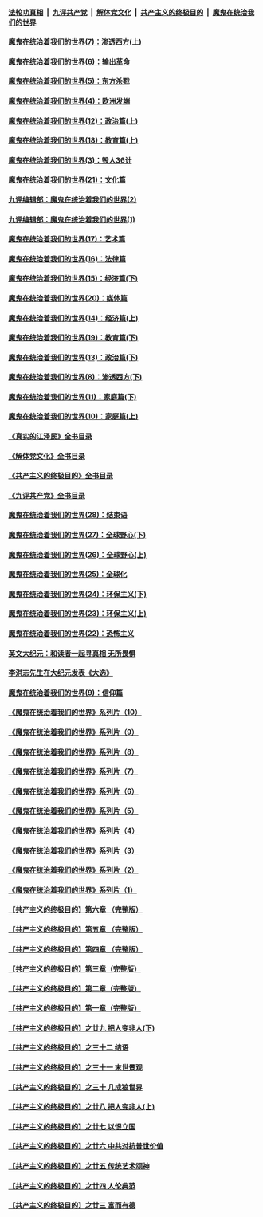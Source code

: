 ####  [法轮功真相](../../../../basic/blob/master/README.md?t=10131131) &nbsp;|&nbsp; [九评共产党](../../../../9ping.md/blob/master/README.md?t=10131131) &nbsp;|&nbsp; [解体党文化](../../../../jtdwh.md/blob/master/README.md?t=10131131)  &nbsp;|&nbsp; [共产主义的终极目的](../../../../gczydzjmd.md/blob/master/README.md?t=10131131) &nbsp;|&nbsp; [魔鬼在统治我们的世界](../../../../mgztzwmdsj.md/blob/master/README.md?t=10131131) 

#### [魔鬼在统治着我们的世界(7)：渗透西方(上)](../pages/nsc422/n10426013.md?t=10131131) 

#### [魔鬼在统治着我们的世界(6)：输出革命](../pages/nsc422/n10421536.md?t=10131131) 

#### [魔鬼在统治着我们的世界(5)：东方杀戮](../pages/nsc422/n10417707.md?t=10131131) 

#### [魔鬼在统治着我们的世界(4)：欧洲发端](../pages/nsc422/n10414890.md?t=10131131) 

#### [魔鬼在统治着我们的世界(12)：政治篇(上)](../pages/nsc422/n10444576.md?t=10131131) 

#### [魔鬼在统治着我们的世界(18)：教育篇(上)](../pages/nsc422/n10526970.md?t=10131131) 

#### [魔鬼在统治着我们的世界(3)：毁人36计](../pages/nsc422/n10411583.md?t=10131131) 

#### [魔鬼在统治着我们的世界(21)：文化篇](../pages/nsc422/n10597706.md?t=10131131) 

#### [九评编辑部：魔鬼在统治着我们的世界(2)](../pages/nsc422/n10410036.md?t=10131131) 

#### [九评编辑部：魔鬼在统治着我们的世界(1)](../pages/nsc422/n10406825.md?t=10131131) 

#### [魔鬼在统治着我们的世界(17)：艺术篇](../pages/nsc422/n10499093.md?t=10131131) 

#### [魔鬼在统治着我们的世界(16)：法律篇](../pages/nsc422/n10485969.md?t=10131131) 

#### [魔鬼在统治着我们的世界(15)：经济篇(下)](../pages/nsc422/n10469975.md?t=10131131) 

#### [魔鬼在统治着我们的世界(20)：媒体篇](../pages/nsc422/n10586579.md?t=10131131) 

#### [魔鬼在统治着我们的世界(14)：经济篇(上)](../pages/nsc422/n10457370.md?t=10131131) 

#### [魔鬼在统治着我们的世界(19)：教育篇(下)](../pages/nsc422/n10564808.md?t=10131131) 

#### [魔鬼在统治着我们的世界(13)：政治篇(下)](../pages/nsc422/n10448270.md?t=10131131) 

#### [魔鬼在统治着我们的世界(8)：渗透西方(下)](../pages/nsc422/n10429603.md?t=10131131) 

#### [魔鬼在统治着我们的世界(11)：家庭篇(下)](../pages/nsc422/n10440961.md?t=10131131) 

#### [魔鬼在统治着我们的世界(10)：家庭篇(上)](../pages/nsc422/n10435448.md?t=10131131) 

#### [《真实的江泽民》全书目录](../pages/nsc422/n13721399.md?t=10131131) 

#### [《解体党文化》全书目录](../pages/nsc422/n13721157.md?t=10131131) 

#### [《共产主义的终极目的》全书目录](../pages/nsc422/n13721048.md?t=10131131) 

#### [《九评共产党》全书目录](../pages/nsc422/n13708085.md?t=10131131) 

#### [魔鬼在统治着我们的世界(28)：结束语](../pages/nsc422/n10936246.md?t=10131131) 

#### [魔鬼在统治着我们的世界(27)：全球野心(下)](../pages/nsc422/n10928319.md?t=10131131) 

#### [魔鬼在统治着我们的世界(26)：全球野心(上)](../pages/nsc422/n10900318.md?t=10131131) 

#### [魔鬼在统治着我们的世界(25)：全球化](../pages/nsc422/n10788205.md?t=10131131) 

#### [魔鬼在统治着我们的世界(24)：环保主义(下)](../pages/nsc422/n10695307.md?t=10131131) 

#### [魔鬼在统治着我们的世界(23)：环保主义(上)](../pages/nsc422/n10688613.md?t=10131131) 

#### [魔鬼在统治着我们的世界(22)：恐怖主义](../pages/nsc422/n10614727.md?t=10131131) 

#### [英文大纪元：和读者一起寻真相 无所畏惧](../pages/nsc422/n12542027.md?t=10131131) 

#### [李洪志先生在大纪元发表《大选》](../pages/nsc422/n12534746.md?t=10131131) 

#### [魔鬼在统治着我们的世界(9)：信仰篇](../pages/nsc422/n10432159.md?t=10131131) 

#### [《魔鬼在统治着我们的世界》系列片（10）](../pages/nsc422/n12292670.md?t=10131131) 

#### [《魔鬼在统治着我们的世界》系列片（9）](../pages/nsc422/n12290859.md?t=10131131) 

#### [《魔鬼在统治着我们的世界》系列片（8）](../pages/nsc422/n12287445.md?t=10131131) 

#### [《魔鬼在统治着我们的世界》系列片（7）](../pages/nsc422/n12283425.md?t=10131131) 

#### [《魔鬼在统治着我们的世界》系列片（6）](../pages/nsc422/n12282314.md?t=10131131) 

#### [《魔鬼在统治着我们的世界》系列片（5）](../pages/nsc422/n12281419.md?t=10131131) 

#### [《魔鬼在统治着我们的世界》系列片（4）](../pages/nsc422/n12274024.md?t=10131131) 

#### [《魔鬼在统治着我们的世界》系列片（3）](../pages/nsc422/n12271322.md?t=10131131) 

#### [《魔鬼在统治着我们的世界》系列片（2）](../pages/nsc422/n12269049.md?t=10131131) 

#### [《魔鬼在统治着我们的世界》系列片（1）](../pages/nsc422/n12267575.md?t=10131131) 

#### [【共产主义的终极目的】第六章 （完整版）](../pages/nsc422/n11428913.md?t=10131131) 

#### [【共产主义的终极目的】第五章 （完整版）](../pages/nsc422/n11428912.md?t=10131131) 

#### [【共产主义的终极目的】第四章 （完整版）](../pages/nsc422/n11428907.md?t=10131131) 

#### [【共产主义的终极目的】第三章（完整版）](../pages/nsc422/n11428848.md?t=10131131) 

#### [【共产主义的终极目的】第二章（完整版）](../pages/nsc422/n11428831.md?t=10131131) 

#### [【共产主义的终极目的】第一章（完整版）](../pages/nsc422/n11417651.md?t=10131131) 

#### [【共产主义的终极目的】之廿九 把人变非人(下)](../pages/nsc422/n11344140.md?t=10131131) 

#### [【共产主义的终极目的】之三十二 结语](../pages/nsc422/n11360535.md?t=10131131) 

#### [【共产主义的终极目的】之三十一 末世景观](../pages/nsc422/n11351129.md?t=10131131) 

#### [【共产主义的终极目的】之三十 几成狼世界](../pages/nsc422/n11348280.md?t=10131131) 

#### [【共产主义的终极目的】之廿八 把人变非人(上)](../pages/nsc422/n11340492.md?t=10131131) 

#### [【共产主义的终极目的】之廿七 以恨立国](../pages/nsc422/n11336944.md?t=10131131) 

#### [【共产主义的终极目的】之廿六 中共对抗普世价值](../pages/nsc422/n11324785.md?t=10131131) 

#### [【共产主义的终极目的】之廿五 传统艺术颂神](../pages/nsc422/n11296396.md?t=10131131) 

#### [【共产主义的终极目的】之廿四 人伦典范](../pages/nsc422/n11296397.md?t=10131131) 

#### [【共产主义的终极目的】之廿三 富而有德](../pages/nsc422/n11283598.md?t=10131131) 

